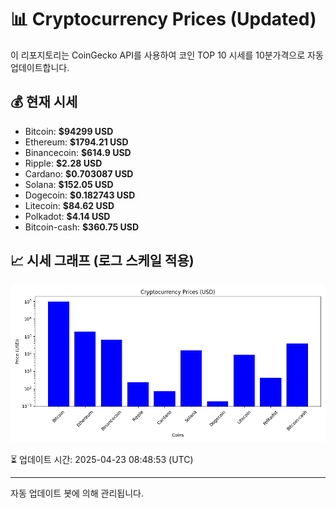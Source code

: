 
# 📊 Cryptocurrency Prices (Updated)

이 리포지토리는 CoinGecko API를 사용하여 코인 TOP 10 시세를 10분가격으로 자동 업데이트합니다.

## 💰 현재 시세
- Bitcoin: **$94299 USD**
- Ethereum: **$1794.21 USD**
- Binancecoin: **$614.9 USD**
- Ripple: **$2.28 USD**
- Cardano: **$0.703087 USD**
- Solana: **$152.05 USD**
- Dogecoin: **$0.182743 USD**
- Litecoin: **$84.62 USD**
- Polkadot: **$4.14 USD**
- Bitcoin-cash: **$360.75 USD**

## 📈 시세 그래프 (로그 스케일 적용)
![Crypto Prices](crypto_prices.png)

⏳ 업데이트 시간: 2025-04-23 08:48:53 (UTC)

---
자동 업데이트 봇에 의해 관리됩니다.
